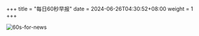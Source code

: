 +++
title = "每日60秒早报"
date = 2024-06-26T04:30:52+08:00
weight = 1
+++

![60s-for-news](/img/zaobao/zaobao.png "由 ALAPI 提供支持")
